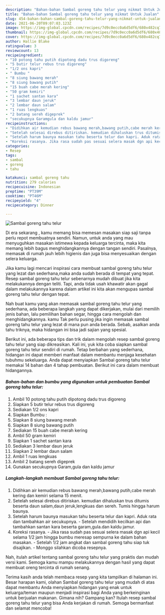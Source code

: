 ```yaml
---
description: "Bahan-bahan Sambal goreng tahu telur yang nikmat Untuk Jualan"
title: "Bahan-bahan Sambal goreng tahu telur yang nikmat Untuk Jualan"
slug: 454-bahan-bahan-sambal-goreng-tahu-telur-yang-nikmat-untuk-jualan
date: 2021-06-20T09:07:03.123Z
image: https://img-global.cpcdn.com/recipes/7d9c0ecc0a6d5df6/680x482cq70/sambal-goreng-tahu-telur-foto-resep-utama.jpg
thumbnail: https://img-global.cpcdn.com/recipes/7d9c0ecc0a6d5df6/680x482cq70/sambal-goreng-tahu-telur-foto-resep-utama.jpg
cover: https://img-global.cpcdn.com/recipes/7d9c0ecc0a6d5df6/680x482cq70/sambal-goreng-tahu-telur-foto-resep-utama.jpg
author: Hallie Blake
ratingvalue: 3
reviewcount: 13
recipeingredient:
- "10 potong tahu putih dipotong dadu trus digoreng"
- "5 butir telur rebus trus digoreng"
- "1/2 ons kapri"
- " Bumbu "
- "8 siung bawang merah"
- "8 siung bawang putih"
- "15 buah cabe merah kering"
- "50 gram kemiri"
- "1 sachet santan kara"
- "3 lembar daun jeruk"
- "2 lembar daun salam"
- "1 ruas lengkuas"
- "2 batang sereh digeprek"
- "secukupnya Garamgula dan kaldu jamur"
recipeinstructions:
- "Didihkan air kemudian rebus bawang merah,bawang putih,cabe merah kering dan kemiri selama 15 menit."
- "Setelah selesai direbus ditiriskan. kemudian dihaluskan trus ditumis beserta daun salam,daun jeruk,lengkuas dan sereh. Tumis hingga harum baunya."
- "Setelah harum baunya masukan tahu beserta telur dan kapri. Aduk rata dan tambahkan air secukupnya. Setelah mendidih kecilkan api dan tambahkan santan kara beserta garam,gula.dan kaldu jamur."
- "Koreksi rasanya. Jika rasa sudah pas sesuai selera masak dgn api kecil selama 1/2 jam hingga bumbu meresap sempurna ke dalam bahan masakan. Setelah 1/2 jam angkat dan sambal goreng tahu siap tuk disajikan. Monggo silahkan dicoba resepnya."
categories:
- Resep
tags:
- sambal
- goreng
- tahu

katakunci: sambal goreng tahu 
nutrition: 279 calories
recipecuisine: Indonesian
preptime: "PT39M"
cooktime: "PT46M"
recipeyield: "4"
recipecategory: Dinner

---
```



![Sambal goreng tahu telur](https://img-global.cpcdn.com/recipes/7d9c0ecc0a6d5df6/680x482cq70/sambal-goreng-tahu-telur-foto-resep-utama.jpg)

Di era  sekarang , kamu memang bisa memesan masakan siap saji tanpa perlu repot membuatnya sendiri. Namun, untuk anda yang mau menyuguhkan masakan istimewa kepada keluarga tercinta, maka kita memang lebih bagus menghidangkannya dengan tangan sendiri. Pasalnya, memasak di rumah jauh lebih higienis dan juga bisa menyesuaikan dengan selera keluarga.

Jika kamu lagi mencari inspirasi cara membuat sambal goreng tahu telur yang lezat dan sederhana,maka anda sudah berada di tempat yang tepat. Resep sambal goreng tahu telur  sebenarnya mudah dibuat jika kita melakukannya dengan teliti. Tapi, anda tidak usah khawatir akan gagal dalam melakukannya 
karena dalam artikel ini kita akan mengupas sambal goreng tahu telur dengan tepat.  



Nah buat kamu yang akan memasak sambal goreng tahu telur yang sederhana, ada beberapa langkah yang dapat dikerjakan, mulai dari memilih jenis bahan, lalu pemilihan bahan segar, hingga cara mengolah dan menghidangkannya. kamu Tak perlu pusing jika ingin memasak sambal goreng tahu telur yang lezat di mana pun anda berada. Sebab, asalkan anda  tahu triknya, maka hidangan ini bisa jadi sajian yang spesial.

Berikut ini, ada beberapa tips dan trik dalam mengolah resep sambal goreng tahu telur yang siap dikreasikan. Kali ini, yuk kita coba siapkan sambal goreng tahu telur sendiri di rumah. Tetap berbahan yang sederhana, hidangan ini dapat memberi manfaat dalam membantu menjaga kesehatan tubuhmu sekeluarga. Anda dapat menyiapkan Sambal goreng tahu telur memakai 14 bahan dan 4 tahap pembuatan. Berikut ini cara dalam membuat hidangannya.

<!--inarticleads1-->

##### Bahan-bahan dan bumbu yang digunakan untuk pembuatan Sambal goreng tahu telur:

1. Ambil 10 potong tahu putih dipotong dadu trus digoreng
1. Siapkan 5 butir telur rebus trus digoreng
1. Sediakan 1/2 ons kapri
1. Siapkan  Bumbu :
1. Siapkan 8 siung bawang merah
1. Siapkan 8 siung bawang putih
1. Sediakan 15 buah cabe merah kering
1. Ambil 50 gram kemiri
1. Siapkan 1 sachet santan kara
1. Sediakan 3 lembar daun jeruk
1. Siapkan 2 lembar daun salam
1. Ambil 1 ruas lengkuas
1. Ambil 2 batang sereh digeprek
1. Gunakan secukupnya Garam,gula dan kaldu jamur




<!--inarticleads2-->

##### Langkah-langkah membuat Sambal goreng tahu telur:

1. Didihkan air kemudian rebus bawang merah,bawang putih,cabe merah kering dan kemiri selama 15 menit.
1. Setelah selesai direbus ditiriskan. kemudian dihaluskan trus ditumis beserta daun salam,daun jeruk,lengkuas dan sereh. Tumis hingga harum baunya.
1. Setelah harum baunya masukan tahu beserta telur dan kapri. Aduk rata dan tambahkan air secukupnya. - Setelah mendidih kecilkan api dan tambahkan santan kara beserta garam,gula.dan kaldu jamur.
1. Koreksi rasanya. - Jika rasa sudah pas sesuai selera masak dgn api kecil selama 1/2 jam hingga bumbu meresap sempurna ke dalam bahan masakan. - Setelah 1/2 jam angkat dan sambal goreng tahu siap tuk disajikan. - Monggo silahkan dicoba resepnya.




Nah, itulah artikel tentang  sambal goreng tahu telur  yang praktis dan mudah versi kami. Semoga kamu mampu melakukannya dengan hasil yang dapat membuat oreng tercinta di rumah senang. 

Terima kasih anda telah membaca resep yang kita tampilkan di halaman ini. Besar harapan kami, olahan  Sambal goreng tahu telur yang mudah di atas dapat membantu Anda menyiapkan hidangan yang enak untuk keluarga/teman maupun menjadi inspirasi bagi Anda yang berkeinginan untuk berjualan makanan. Gimana nih? Gampang kan? Itulah resep sambal goreng tahu telur yang bisa Anda kerjakan di rumah. Semoga bermanfaat dan selamat mencoba!


